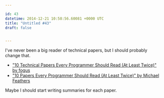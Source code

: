 ```yaml
---

id: 43
datetime: 2014-12-21 10:58:56.60081 +0000 UTC
title: "Untitled #43"
draft: false


---
```


I've never been a big reader of technical papers, but I should probably change that.

 * ["10 Technical Papers Every Programmer Should Read (At Least Twice)" by fogus](http://blog.fogus.me/2011/09/08/10-technical-papers-every-programmer-should-read-at-least-twice/)
 * ["10 Papers Every Programmer Should Read (At Least Twice)" by Michael Feathers](http://web.archive.org/web/20121024173845/http://blog.objectmentor.com/articles/2009/02/26/10-papers-every-programmer-should-read-at-least-twice)

Maybe I should start writing summaries for each paper.
